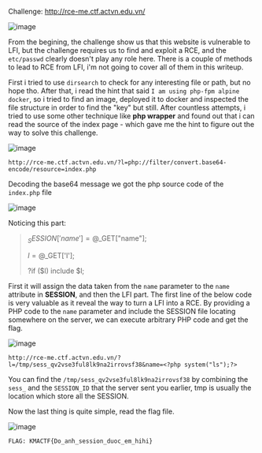 Challenge: http://rce-me.ctf.actvn.edu.vn/

![image](https://user-images.githubusercontent.com/35491855/154733589-8e729f8d-73a0-4107-b3bc-e77978980ed7.png)

From the begining, the challenge show us that this website is vulnerable to LFI, but the challenge requires us to find and exploit a RCE, and the `etc/passwd` clearly doesn't play any role here. There is a couple of methods to lead to RCE from LFI, i'm not going to cover all of them in this writeup.

First i tried to use `dirsearch` to check for any interesting file or path, but no hope tho. After that, i read the hint that said `I am using php-fpm alpine docker`, so i tried to find an image, deployed it to docker and inspected the file structure in order to find the "key" but still. After countless attempts, i tried to use some other technique like **php wrapper** and found out that i can read the source of the index page - which gave me the hint to figure out the way to solve this challenge.

![image](https://user-images.githubusercontent.com/35491855/154734280-d1266dd8-b760-4b78-a533-888e6942422f.png)

`http://rce-me.ctf.actvn.edu.vn/?l=php://filter/convert.base64-encode/resource=index.php`

Decoding the base64 message we got the php source code of the `index.php` file

![image](https://user-images.githubusercontent.com/35491855/154734897-0ab4f52c-4a94-4bec-80c8-71a758519df3.png)

Noticing this part:


>$_SESSION['name'] = @$_GET["name"];
>
>$l = @$_GET['l'];
>
>?if ($l) include $l;


First it will assign the data taken from the `name` parameter to the `name` attribute in **SESSION**, and then the LFI part. The first line of the below code is very valuable as it reveal the way to turn a LFI into a RCE. By providing a PHP code to the `name` parameter and include the SESSION file locating somewhere on the server, we can execute arbitrary PHP code and get the flag.

![image](https://user-images.githubusercontent.com/35491855/154736202-26bdc87a-b179-4ef2-b8a6-188f245117f4.png)

`http://rce-me.ctf.actvn.edu.vn/?l=/tmp/sess_qv2vse3ful8lk9na2irrovsf38&name=<?php system("ls");?>`

You can find the `/tmp/sess_qv2vse3ful8lk9na2irrovsf38` by combining the `sess_` and the `SESSION_ID` that the server sent you earlier, tmp is usually the location which store all the SESSION.

Now the last thing is quite simple, read the flag file.

![image](https://user-images.githubusercontent.com/35491855/154736780-450e26ff-7ccb-4bb1-9cdd-b4ff3110c14d.png)

`FLAG: KMACTF{Do_anh_session_duoc_em_hihi}`
